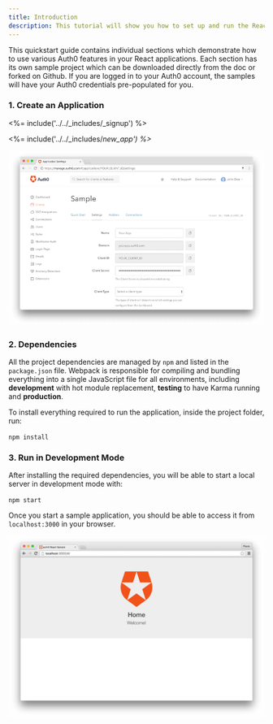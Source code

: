 ```yaml
---
title: Introduction
description: This tutorial will show you how to set up and run the React seed project provided by Auth0.
---
```


This quickstart guide contains individual sections which demonstrate how to use various Auth0 features in your React applications. Each section has its own sample project which can be downloaded directly from the doc or forked on Github. If you are logged in to your Auth0 account, the samples will have your Auth0 credentials pre-populated for you.

### 1. Create an Application

<%= include('../../_includes/_signup') %>

<%= include('../../_includes/_new_app') %>_

![App Dashboard](/media/articles/angularjs/app_dashboard.png)

### 2. Dependencies

All the project dependencies are managed by `npm` and listed in the `package.json` file. Webpack is responsible for compiling and bundling everything into a single JavaScript file for all environments, including __development__ with hot module replacement, __testing__ to have Karma running and __production__.

To install everything required to run the application, inside the project folder, run:

`npm install`

### 3. Run in Development Mode

After installing the required dependencies, you will be able to start a local server in development mode with:

`npm start`

Once you start a sample application, you should be able to access it from `localhost:3000` in your browser.

![Starter](/media/articles/reactjs/starter_running.png)
